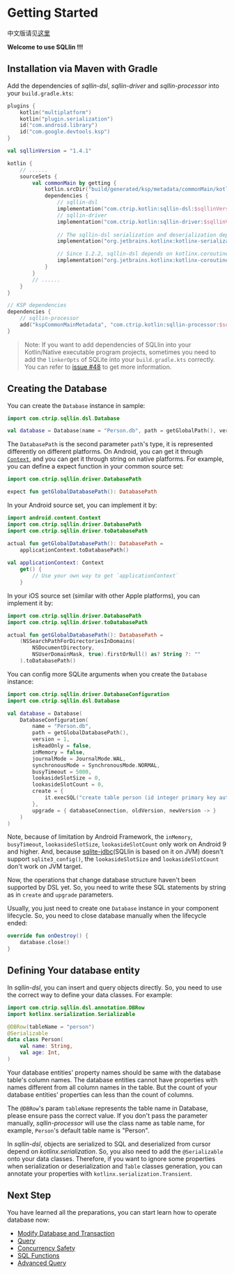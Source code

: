 # Getting Started

中文版请见[这里](getting-start-cn.md)

**Welcome to use SQLlin !!!**

## Installation via Maven with Gradle

Add the dependencies of _sqllin-dsl_, _sqllin-driver_ and _sqllin-processor_ into your `build.gradle.kts`: 

```kotlin
plugins {
    kotlin("multiplatform")
    kotlin("plugin.serialization")
    id("com.android.library")
    id("com.google.devtools.ksp")
}

val sqllinVersion = "1.4.1"

kotlin {
    // ......
    sourceSets {
        val commonMain by getting {
            kotlin.srcDir("build/generated/ksp/metadata/commonMain/kotlin")
            dependencies {
                // sqllin-dsl
                implementation("com.ctrip.kotlin:sqllin-dsl:$sqllinVersion")
                // sqllin-driver
                implementation("com.ctrip.kotlin:sqllin-driver:$sqllinVersion")
                
                // The sqllin-dsl serialization and deserialization depends on kotlinx-serialization
                implementation("org.jetbrains.kotlinx:kotlinx-serialization-core:1.8.0")

                // Since 1.2.2, sqllin-dsl depends on kotlinx.coroutines
                implementation("org.jetbrains.kotlinx:kotlinx-coroutines-core:1.10.1")
            }
        }
        // ......
    }
}

// KSP dependencies
dependencies {
    // sqllin-processor
    add("kspCommonMainMetadata", "com.ctrip.kotlin:sqllin-processor:$sqllinVersion")
}
```

> Note: If you want to add dependencies of SQLlin into your Kotlin/Native executable program projects, sometimes you need to add the `linkerOpts`
> of SQLite into your `build.gradle.kts` correctly. You can refer to [issue #48](https://github.com/ctripcorp/SQLlin/issues/48) to get more information.

## Creating the Database

You can create the `Database` instance in sample:

```kotlin
import com.ctrip.sqllin.dsl.Database

val database = Database(name = "Person.db", path = getGlobalPath(), version = 1)
```

The `DatabasePath` is the second parameter `path`'s type, it is represented differently on different platforms.
On Android, you can get it through [`Context`](https://developer.android.com/reference/android/content/Context), and you can get it through string on native platforms.
For example, you can define a expect function in your common source set:

```kotlin
import com.ctrip.sqllin.driver.DatabasePath

expect fun getGlobalDatabasePath(): DatabasePath
```

In your Android source set, you can implement it by:

```kotlin
import android.content.Context
import com.ctrip.sqllin.driver.DatabasePath
import com.ctrip.sqllin.driver.toDatabasePath

actual fun getGlobalDatabasePath(): DatabasePath =
    applicationContext.toDatabasePath() 
    
val applicationContext: Context
    get() {
        // Use your own way to get `applicationContext`
    }
```

In your iOS source set (similar with other Apple platforms), you can implement it by:

```kotlin
import com.ctrip.sqllin.driver.DatabasePath
import com.ctrip.sqllin.driver.toDatabasePath

actual fun getGlobalDatabasePath(): DatabasePath =
    (NSSearchPathForDirectoriesInDomains(
        NSDocumentDirectory, 
        NSUserDomainMask, true).firstOrNull() as? String ?: ""
    ).toDatabasePath()

```

You can config more SQLite arguments when you create the `Database` instance:

```kotlin
import com.ctrip.sqllin.driver.DatabaseConfiguration
import com.ctrip.sqllin.dsl.Database

val database = Database(
    DatabaseConfiguration(
        name = "Person.db",
        path = getGlobalDatabasePath(),
        version = 1,
        isReadOnly = false,
        inMemory = false,
        journalMode = JournalMode.WAL,
        synchronousMode = SynchronousMode.NORMAL,
        busyTimeout = 5000,
        lookasideSlotSize = 0,
        lookasideSlotCount = 0,
        create = {
            it.execSQL("create table person (id integer primary key autoincrement, name text, age integer)")
        },
        upgrade = { databaseConnection, oldVersion, newVersion -> }
    )
)
```

Note, because of limitation by Android Framework, the `inMemory`, `busyTimeout`, `lookasideSlotSize`, `lookasideSlotCount` 
only work on Android 9 and higher. And, because [sqlite-jdbc](https://github.com/xerial/sqlite-jdbc)(SQLlin is based on it on JVM) doesn't support
`sqlite3_config()`, the `lookasideSlotSize` and `lookasideSlotCount` don't work on JVM target.

Now, the operations that change database structure haven't been supported by DSL yet. So, you need to write these SQL statements by string
as in `create` and `upgrade` parameters.

Usually, you just need to create one `Database` instance in your component lifecycle. So, you need to close database manually when the lifecycle ended:

```kotlin
override fun onDestroy() {
    database.close()
}
```

## Defining Your database entity

In _sqllin-dsl_, you can insert and query objects directly. So, you need to use the correct way to define your data classes. For example:

```kotlin
import com.ctrip.sqllin.dsl.annotation.DBRow
import kotlinx.serialization.Serializable

@DBRow(tableName = "person")
@Serializable
data class Person(
    val name: String,
    val age: Int,
)
```

Your database entities' property names should be same with the database table's column names. The database entities cannot have properties with names different from all
column names in the table. But the count of your database entities' properties can less than the count of columns.

The `@DBRow`'s param `tableName` represents the table name in Database, please ensure pass
the correct value. If you don't pass the parameter manually, _sqllin-processor_ will use the class
name as table name, for example, `Person`'s default table name is "Person".

In _sqllin-dsl_, objects are serialized to SQL and deserialized from cursor depend on _kotlinx.serialization_. So, you also need to add the `@Serializable` onto your data classes. Therefore, if
you want to ignore some properties when serialization or deserialization and `Table` classes generation, you can annotate your properties with `kotlinx.serialization.Transient`.

## Next Step

You have learned all the preparations, you can start learn how to operate database now:

- [Modify Database and Transaction](modify-database-and-transaction.md)
- [Query](query.md)
- [Concurrency Safety](concurrency-safety.md)
- [SQL Functions](sql-functions.md)
- [Advanced Query](advanced-query.md)